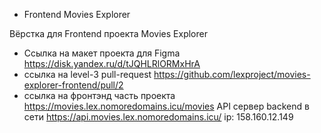 * Frontend Movies Explorer

Вёрстка для Frontend проекта Movies Explorer

* Сcылка на  макет проекта для Figma
https://disk.yandex.ru/d/tJQHLRlORMxHrA
* ссылка на level-3 pull-request
https://github.com/lexproject/movies-explorer-frontend/pull/2
* ссылка на фронтэнд часть проекта 
 https://movies.lex.nomoredomains.icu/movies
 API сервер backend в сети
https://api.movies.lex.nomoredomains.icu/
ip: 158.160.12.149
 
 
